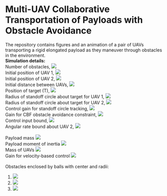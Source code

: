 # Multi-UAV Collaborative Transportation of Payloads with Obstacle Avoidance
The repository contains figures and an animation of a pair of UAVs transporting a rigid elongated payload as they maneuver through obstacles in the environment.<br>
**Simulation details:**<br>
Number of obstacles, <img src="https://render.githubusercontent.com/render/math?math=M = 3"><br>
Initial position of UAV 1, <img src="https://render.githubusercontent.com/render/math?math=\mathbf{p}_1 = [0,4]^T\ \text{m}"><br>
Initial position of UAV 2, <img src="https://render.githubusercontent.com/render/math?math=\mathbf{p}_2 = [0,2]^T\ \text{m}"><br>
Initial distance between UAVs, <img src="https://render.githubusercontent.com/render/math?math=l = 2\ \text{m}"><br>
Position of target (T), <img src="https://render.githubusercontent.com/render/math?math=\mathbf{p}_T = [7,0]^T\ \text{m}"><br>
Radius of standoff circle about target for UAV 1, <img src="https://render.githubusercontent.com/render/math?math=R_1 = 1\ \text{m}"><br>
Radius of standoff circle about target for UAV 2, <img src="https://render.githubusercontent.com/render/math?math=R_2 = 3\ \text{m}"><br>
Control gain for standoff circle tracking, <img src="https://render.githubusercontent.com/render/math?math=K_T = 0.8"><br>
Gain for CBF obstacle avoidance constraint, <img src="https://render.githubusercontent.com/render/math?math=\gamma = 5"><br>
Control input bound, <img src="https://render.githubusercontent.com/render/math?math=u_{\text{max}} = 0.5\ \text{m/s}"><br>
Angular rate bound about UAV 2, <img src="https://render.githubusercontent.com/render/math?math=\omega_{\text{max}} = 0.2\ \text{rad/s}"><br>
<br>
Payload mass <img src="https://render.githubusercontent.com/render/math?math=m = 1\ \text{kg}"><br>
Payload moment of inertia <img src="https://render.githubusercontent.com/render/math?math=J = 0.33\ \text{kg-m}^2"><br>
Mass of UAVs <img src="https://render.githubusercontent.com/render/math?math=m_1,m_2 = 1\ \text{kg}"><br>
Gain for velocity-based control <img src="https://render.githubusercontent.com/render/math?math=K= 2"><br>
<br>
Obstacles enclosed by balls with center and radii:<br>
1) <img src="https://render.githubusercontent.com/render/math?math=\mathcal{O}_{1}: \mathbf{p}_{o_1} = [2,1]^T\ \text{m}, R_{o_1} = 0.9\ \text{m}"><br>
2) <img src="https://render.githubusercontent.com/render/math?math=\mathcal{O}_{2}: \mathbf{p}_{o_2} = [2,3]^T\ \text{m}, R_{o_2} = 0.5\ \text{m}"><br>
3) <img src="https://render.githubusercontent.com/render/math?math=\mathcal{O}_{3}: \mathbf{p}_{o_3} = [3.5,2.5]^T\ \text{m}, R_{o_3} = 0.7\ \text{m}"><br>
